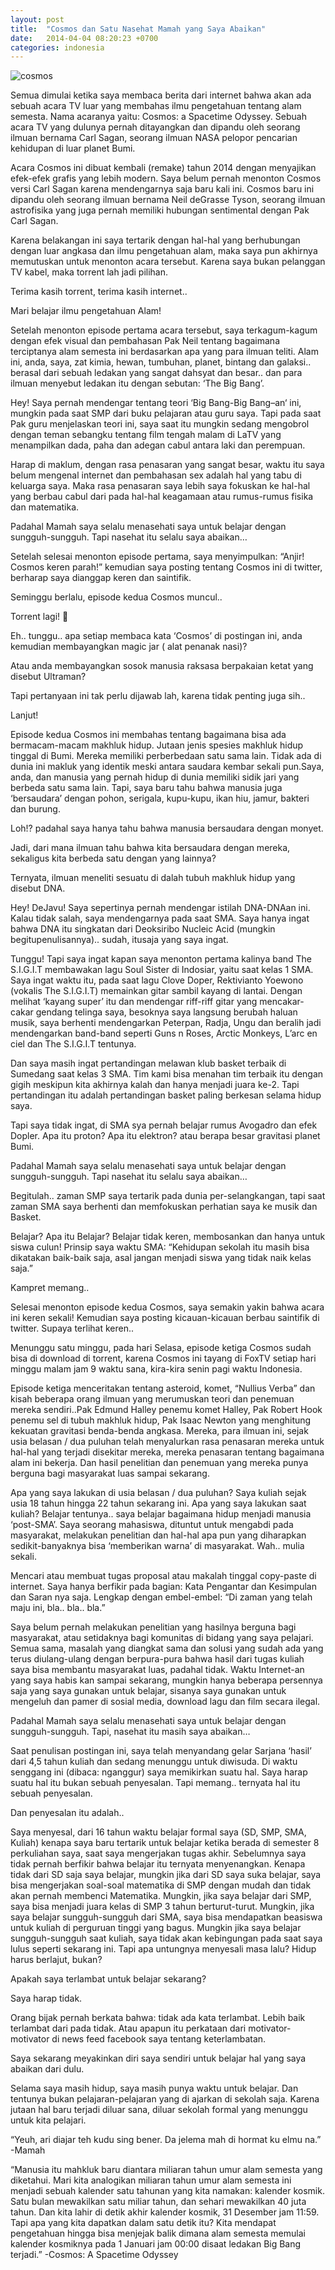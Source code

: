 ```yaml
---
layout: post
title:  "Cosmos dan Satu Nasehat Mamah yang Saya Abaikan"
date:   2014-04-04 08:20:23 +0700
categories: indonesia
---
```

![cosmos](https://res.cloudinary.com/smd/image/upload/v1613701016/1980872994_1394425454_kmkqyn.jpg)

Semua dimulai ketika saya membaca berita dari internet bahwa akan ada sebuah acara TV luar yang membahas ilmu pengetahuan tentang alam semesta. Nama acaranya yaitu: Cosmos: a Spacetime Odyssey. Sebuah acara TV yang dulunya pernah ditayangkan dan dipandu oleh seorang ilmuan bernama Carl Sagan, seorang ilmuan NASA pelopor pencarian kehidupan di luar planet Bumi.

Acara Cosmos ini dibuat kembali (remake) tahun 2014 dengan menyajikan efek-efek grafis yang lebih modern. Saya belum pernah menonton Cosmos versi Carl Sagan karena mendengarnya saja baru kali ini. Cosmos baru ini dipandu oleh seorang ilmuan bernama Neil deGrasse Tyson, seorang ilmuan astrofisika yang juga pernah memiliki hubungan sentimental dengan Pak Carl Sagan.

Karena belakangan ini saya tertarik dengan hal-hal yang berhubungan dengan luar angkasa dan ilmu pengetahuan alam, maka saya pun akhirnya memutuskan untuk menonton acara tersebut. Karena saya bukan pelanggan TV kabel, maka torrent lah jadi pilihan.

Terima kasih torrent, terima kasih internet..

Mari belajar ilmu pengetahuan Alam!


Setelah menonton episode pertama acara tersebut, saya terkagum-kagum dengan efek visual dan pembahasan Pak Neil tentang bagaimana terciptanya alam semesta ini berdasarkan apa yang para ilmuan teliti. Alam ini, anda, saya, zat kimia, hewan, tumbuhan, planet, bintang dan galaksi.. berasal dari sebuah ledakan yang sangat dahsyat dan besar.. dan para ilmuan menyebut ledakan itu dengan sebutan: ‘The Big Bang’.

Hey! Saya pernah mendengar tentang teori ‘Big Bang-Big Bang–an‘ ini, mungkin pada saat SMP dari buku pelajaran atau guru saya. Tapi pada saat Pak guru menjelaskan teori ini, saya saat itu mungkin sedang mengobrol dengan teman sebangku tentang film tengah malam di LaTV yang menampilkan dada, paha dan adegan cabul antara laki dan perempuan.

Harap di maklum, dengan rasa penasaran yang sangat besar, waktu itu saya belum mengenal internet dan pembahasan sex adalah hal yang tabu di keluarga saya. Maka rasa penasaran saya lebih saya fokuskan ke hal-hal yang berbau cabul dari pada hal-hal keagamaan atau rumus-rumus fisika dan matematika.

Padahal Mamah saya selalu menasehati saya untuk belajar dengan sungguh-sungguh. Tapi nasehat itu selalu saya abaikan…

Setelah selesai menonton episode pertama, saya menyimpulkan: “Anjir! Cosmos keren parah!” kemudian saya posting tentang Cosmos ini di twitter, berharap saya dianggap keren dan saintifik.

Seminggu berlalu, episode kedua Cosmos muncul..

Torrent lagi! 🙂

Eh.. tunggu.. apa setiap membaca kata ‘Cosmos’ di postingan ini, anda kemudian membayangkan magic jar ( alat penanak nasi)?

Atau anda membayangkan sosok manusia raksasa berpakaian ketat yang disebut Ultraman?

Tapi pertanyaan ini tak perlu dijawab lah, karena tidak penting juga sih..

Lanjut!

Episode kedua Cosmos ini membahas tentang bagaimana bisa ada bermacam-macam makhluk hidup. Jutaan jenis spesies makhluk hidup tinggal di Bumi. Mereka memiliki perberbedaan satu sama lain. Tidak ada di dunia ini makluk yang identik meski antara saudara kembar sekali pun.Saya, anda, dan manusia yang pernah hidup di dunia memiliki sidik jari yang berbeda satu sama lain. Tapi, saya baru tahu bahwa manusia juga ‘bersaudara’ dengan pohon, serigala, kupu-kupu, ikan hiu, jamur, bakteri dan burung.

Loh!? padahal saya hanya tahu bahwa manusia bersaudara dengan monyet.

Jadi, dari mana ilmuan tahu bahwa kita bersaudara dengan mereka, sekaligus kita berbeda satu dengan yang lainnya?

Ternyata, ilmuan meneliti sesuatu di dalah tubuh makhluk hidup yang disebut DNA.

Hey! DeJavu! Saya sepertinya pernah mendengar istilah DNA-DNAan ini. Kalau tidak salah, saya mendengarnya pada saat SMA. Saya hanya ingat bahwa DNA itu singkatan dari Deoksiribo Nucleic Acid (mungkin begitupenulisannya).. sudah, itusaja yang saya ingat.

Tunggu! Tapi saya ingat kapan saya menonton pertama kalinya band The S.I.G.I.T membawakan lagu Soul Sister di Indosiar, yaitu saat kelas 1 SMA. Saya ingat waktu itu, pada saat lagu Clove Doper, Rektivianto Yoewono (vokalis The S.I.G.I.T) memainkan gitar sambil kayang di lantai. Dengan melihat ‘kayang super’ itu dan mendengar riff-riff gitar yang mencakar-cakar gendang telinga saya, besoknya saya langsung berubah haluan musik, saya berhenti mendengarkan Peterpan, Radja, Ungu dan beralih jadi mendengarkan band-band seperti Guns n Roses, Arctic Monkeys, L’arc en ciel dan The S.I.G.I.T tentunya.

Dan saya masih ingat pertandingan melawan klub basket terbaik di Sumedang saat kelas 3 SMA. Tim kami bisa menahan tim terbaik itu dengan gigih meskipun kita akhirnya kalah dan hanya menjadi juara ke-2. Tapi pertandingan itu adalah pertandingan basket paling berkesan selama hidup saya.

Tapi saya tidak ingat, di SMA sya pernah belajar rumus Avogadro dan efek Dopler. Apa itu proton? Apa itu elektron? atau berapa besar gravitasi planet Bumi.

Padahal Mamah saya selalu menasehati saya untuk belajar dengan sungguh-sungguh. Tapi nasehat itu selalu saya abaikan…

Begitulah.. zaman SMP saya tertarik pada dunia per-selangkangan, tapi saat zaman SMA saya berhenti dan memfokuskan perhatian saya ke musik dan Basket.

Belajar? Apa itu Belajar? Belajar tidak keren, membosankan dan hanya untuk siswa culun! Prinsip saya waktu SMA: “Kehidupan sekolah itu masih bisa dikatakan baik-baik saja, asal jangan menjadi siswa yang tidak naik kelas saja.”

Kampret memang..

Selesai menonton episode kedua Cosmos, saya semakin yakin bahwa acara ini keren sekali! Kemudian saya posting kicauan-kicauan berbau saintifik di twitter. Supaya terlihat keren..

Menunggu satu minggu, pada hari Selasa, episode ketiga Cosmos sudah bisa di download di torrent, karena Cosmos ini tayang di FoxTV setiap hari minggu malam jam 9 waktu sana, kira-kira senin pagi waktu Indonesia.

Episode ketiga menceritakan tentang asteroid, komet, “Nullius Verba” dan kisah beberapa orang ilmuan yang merumuskan teori dan penemuan mereka sendiri..Pak Edmund Halley penemu komet Halley, Pak Robert Hook penemu sel di tubuh makhluk hidup, Pak Isaac Newton yang menghitung kekuatan gravitasi benda-benda angkasa. Mereka, para ilmuan ini, sejak usia belasan / dua puluhan telah menyalurkan rasa penasaran mereka untuk hal-hal yang terjadi disekitar mereka, mereka penasaran tentang bagaimana alam ini bekerja. Dan hasil penelitian dan penemuan yang mereka punya berguna bagi masyarakat luas sampai sekarang.

Apa yang saya lakukan di usia belasan / dua puluhan? Saya kuliah sejak usia 18 tahun hingga 22 tahun sekarang ini. Apa yang saya lakukan saat kuliah? Belajar tentunya.. saya belajar bagaimana hidup menjadi manusia ‘post-SMA’. Saya seorang mahasiswa, dituntut untuk mengabdi pada masyarakat, melakukan penelitian dan hal-hal apa pun yang diharapkan sedikit-banyaknya bisa ‘memberikan warna’ di masyarakat. Wah.. mulia sekali.

Mencari atau membuat tugas proposal atau makalah tinggal copy-paste di internet. Saya hanya berfikir pada bagian: Kata Pengantar dan Kesimpulan dan Saran nya saja. Lengkap dengan embel-embel: “Di zaman yang telah maju ini, bla.. bla.. bla.”

Saya belum pernah melakukan penelitian yang hasilnya berguna bagi masyarakat, atau setidaknya bagi komunitas di bidang yang saya pelajari. Semua sama, masalah yang diangkat sama dan solusi yang sudah ada yang terus diulang-ulang dengan berpura-pura bahwa hasil dari tugas kuliah saya bisa membantu masyarakat luas, padahal tidak. Waktu Internet-an yang saya habis kan sampai sekarang, mungkin hanya beberapa persennya saja yang saya gunakan untuk belajar, sisanya saya gunakan untuk mengeluh dan pamer di sosial media, download lagu dan film secara ilegal.

Padahal Mamah saya selalu menasehati saya untuk belajar dengan sungguh-sungguh. Tapi, nasehat itu masih saya abaikan…

Saat penulisan postingan ini, saya telah menyandang gelar Sarjana ‘hasil’ dari 4,5 tahun kuliah dan sedang menunggu untuk diwisuda. Di waktu senggang ini (dibaca: nganggur) saya memikirkan suatu hal. Saya harap suatu hal itu bukan sebuah penyesalan. Tapi memang.. ternyata hal itu sebuah penyesalan.

Dan penyesalan itu adalah..

Saya menyesal, dari 16 tahun waktu belajar formal saya (SD, SMP, SMA, Kuliah) kenapa saya baru tertarik untuk belajar ketika berada di semester 8 perkuliahan saya, saat saya mengerjakan tugas akhir. Sebelumnya saya tidak pernah berfikir bahwa belajar itu ternyata menyenangkan. Kenapa tidak dari SD saja saya belajar, mungkin jika dari SD saya suka belajar, saya bisa mengerjakan soal-soal matematika di SMP dengan mudah dan tidak akan pernah membenci Matematika. Mungkin, jika saya belajar dari SMP, saya bisa menjadi juara kelas di SMP 3 tahun berturut-turut. Mungkin, jika saya belajar sungguh-sungguh dari SMA, saya bisa mendapatkan beasiswa untuk kuliah di perguruan tinggi yang bagus. Mungkin jika saya belajar sungguh-sungguh saat kuliah, saya tidak akan kebingungan pada saat saya lulus seperti sekarang ini. Tapi apa untungnya menyesali masa lalu? Hidup harus berlajut, bukan?

Apakah saya terlambat untuk belajar sekarang?

Saya harap tidak.

Orang bijak pernah berkata bahwa: tidak ada kata terlambat. Lebih baik terlambat dari pada tidak. Atau apapun itu perkataan dari motivator-motivator di news feed facebook saya tentang keterlambatan.

Saya sekarang meyakinkan diri saya sendiri untuk belajar hal yang saya abaikan dari dulu.

Selama saya masih hidup, saya masih punya waktu untuk belajar. Dan tentunya bukan pelajaran-pelajaran yang di ajarkan di sekolah saja. Karena jutaan hal baru terjadi diluar sana, diluar sekolah formal yang menunggu untuk kita pelajari.

“Yeuh, ari diajar teh kudu sing bener. Da jelema mah di hormat ku elmu na.” -Mamah

“Manusia itu mahkluk baru diantara miliaran tahun umur alam semesta yang diketahui. Mari kita analogikan miliaran tahun umur alam semesta ini menjadi sebuah kalender satu tahunan yang kita namakan: kalender kosmik. Satu bulan mewakilkan satu miliar tahun, dan sehari mewakilkan 40 juta tahun. Dan kita lahir di detik akhir kalender kosmik, 31 Desember jam 11:59. Tapi apa yang kita dapatkan dalam satu detik itu? Kita mendapat pengetahuan hingga bisa menjejak balik dimana alam semesta memulai kalender kosmiknya pada 1 Januari jam 00:00 disaat ledakan Big Bang terjadi.” -Cosmos: A Spacetime Odyssey
